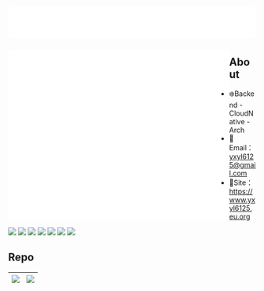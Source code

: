 <h1 align="center"> <a href="https://yxyl6125.eu.org/"> <img src="./title.svg"> </a> </h1>

<img align="left" src="github-metrics.svg" alt="Metrics" width="450">

## About

- :snowflake:Backend - CloudNative - Arch
- :email:Email：yxyl6125@gmail.com
- :office:Site：https://www.yxyl6125.eu.org

<img src="https://img.shields.io/badge/Kotlin-black?style=for-the-badge&logo=Kotlin" />
<img src="https://img.shields.io/badge/Java-black?style=for-the-badge&logo=openjdk" />
<img src="https://img.shields.io/badge/Arch-black?style=for-the-badge&logo=ArchLInux" />
<img src="https://img.shields.io/badge/Spring-black?style=for-the-badge&logo=Spring" />
<img src="https://img.shields.io/badge/kubernetes-black?style=for-the-badge&logo=kubernetes" />
<img src="https://img.shields.io/badge/Quarkus-black?style=for-the-badge&logo=Quarkus" />
<img src="https://img.shields.io/badge/VSCODE-black?style=for-the-badge&logo=visual-studio-code" />










## Repo
| <a href="https://github.com/YxYL6125/shenyu"><img align="center" src="https://github-readme-stats.vercel.app/api/pin/?username=YxYL6125&repo=shenyu&theme=buefy&hide_border=true" /></a> | <a href="https://github.com/YxYL6125/kotlin-vertx-example"><img align="center" src="https://github-readme-stats.vercel.app/api/pin/?username=YxYL6125&repo=kotlin-vertx-example&theme=buefy&hide_border=true" /></a> |
| ------------------------------------------------------------ | ------------------------------------------------------------ |

